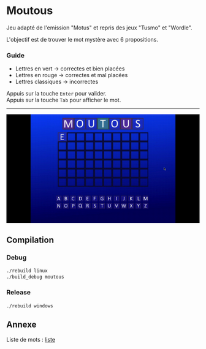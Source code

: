 # Moutous

Jeu adapté de l'emission "Motus" et repris des jeux "Tusmo" et "Wordle". <br>

L'objectif est de trouver le mot mystère avec 6 propositions.

### Guide 
- Lettres en vert -> correctes et bien placées
- Lettres en rouge -> correctes et mal placées
- Lettres classiques -> incorrectes

Appuis sur la touche `Enter` pour valider. <br>
Appuis sur la touche `Tab` pour afficher le mot.

------------------------
<img src="/other/exemple/moutous_demo.gif" alt="Exemple en gif du jeu Moutous" width="" height=""/>


## Compilation
### Debug
```
./rebuild linux
./build_debug moutous
```

### Release
```
./rebuild windows
```

## Annexe
Liste de mots : [liste](http://www.3zsoftware.com/fr/listes.php)
